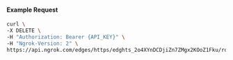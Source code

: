 <!-- Code generated for API Clients. DO NOT EDIT. -->

#### Example Request

```bash
curl \
-X DELETE \
-H "Authorization: Bearer {API_KEY}" \
-H "Ngrok-Version: 2" \
https://api.ngrok.com/edges/https/edghts_2o4XYnDCDjiZn7ZMgx2KOoZ1Fku/routes/edghtsrt_2o4XYoM4LpBCy8FIcMdr1cOjyYt/webhook_verification
```

